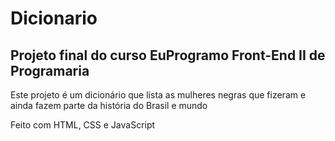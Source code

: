 ﻿# Dicionario
## Projeto final do curso EuProgramo Front-End II de Programaria

Este projeto é um dicionário que lista as mulheres negras que fizeram e ainda fazem parte da história do Brasil e mundo

Feito com HTML, CSS e JavaScript
